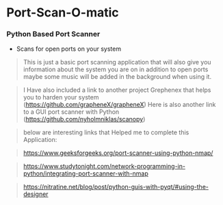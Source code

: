 # Port-Scan-O-matic

### Python Based Port Scanner 
- Scans for open ports on your system 
> This is just a basic port scanning application that will also give you information about the system you are on in addition to open ports maybe some music will be added in the background when using it. 

>I Have also included a link to another project Grephenex that helps you to harden your system (https://github.com/grapheneX/grapheneX)
Here is also another link to a GUI port scanner with Python (https://github.com/nyholmniklas/scanopy)

>below are interesting links that Helped me to complete this Application:

>https://www.geeksforgeeks.org/port-scanner-using-python-nmap/

>https://www.studytonight.com/network-programming-in-python/integrating-port-scanner-with-nmap

>https://nitratine.net/blog/post/python-guis-with-pyqt/#using-the-designer
